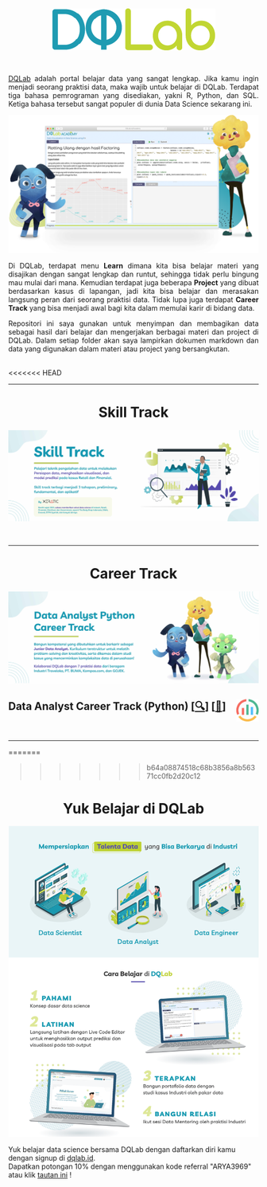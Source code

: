 <br />

<p align="center">
  <a href='https://academy.dqlab.id/main/learn_more'><img src="README/DQ_Lab2.png"></a>
</p>

<br />

<p align="justify">
  <a href="https://academy.dqlab.id/main/module">DQLab</a> adalah portal belajar data yang sangat lengkap. Jika kamu ingin menjadi seorang praktisi data, maka wajib untuk belajar di DQLab. Terdapat tiga bahasa pemrograman yang disediakan, yakni R, Python, dan SQL. Ketiga bahasa tersebut sangat populer di dunia Data Science sekarang ini.
</p>

![Hal](README/hal.png)

<p align="justify">
  Di DQLab, terdapat menu <b>Learn</b> dimana kita bisa belajar materi yang disajikan dengan sangat lengkap dan runtut, sehingga tidak perlu bingung mau mulai dari mana. Kemudian terdapat juga beberapa <b>Project</b> yang dibuat berdasarkan kasus di lapangan, jadi kita bisa belajar dan merasakan langsung peran dari seorang praktisi data. Tidak lupa juga terdapat <b>Career Track</b> yang bisa menjadi awal bagi kita dalam memulai karir di bidang data.
</p>

<p align="justify">
  Repositori ini saya gunakan untuk menyimpan dan membagikan data sebagai hasil dari belajar dan mengerjakan berbagai materi dan project di DQLab. Dalam setiap folder akan saya lampirkan dokumen markdown dan data yang digunakan dalam materi atau project yang bersangkutan.
</p>

<br />
<<<<<<< HEAD

---

<!-- # Learn -->

<h1 align="center">Skill Track</h1>

![Learn](README/Learn.jpg)

<br />

---

<h1 align="center">Career Track</h1>

![Career](README/Career.jpg)

## Data Analyst Career Track (Python) [[🔍](https://academy.dqlab.id/main/track/67)] [[📃](https://academy.dqlab.id/certificate/pdf/DQLABDATRCNBNGVR/TRACK)] <a href='README\analytics2.png'><img src='README\analytics2.png' align="right" height="45" /></a>

<br />

---
=======
>>>>>>> b64a08874518c68b3856a8b56371cc0fb2d20c12

<h1 align="center">Yuk Belajar di DQLab</h1>

![Poster](README/Poster.png)

Yuk belajar data science bersama DQLab dengan daftarkan diri kamu dengan signup di [dqlab.id](dqlab.id).  
Dapatkan potongan 10% dengan menggunakan kode referral "ARYA3969" atau klik [tautan ini](https://dqlab.id/signup?referralCode=ARYA3969) !